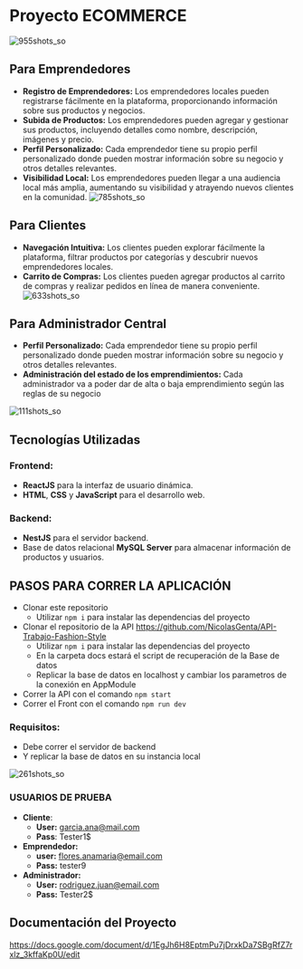 # Proyecto ECOMMERCE
![955shots_so](https://github.com/NicolasGenta/fashionStyleShop/assets/110864533/f0c9096b-fc5f-4ae8-a8d4-49d2fffe99ce)

## Para Emprendedores
- **Registro de Emprendedores:**
    Los emprendedores locales pueden registrarse fácilmente en la plataforma, proporcionando información sobre sus productos y negocios.
- **Subida de Productos:**
    Los emprendedores pueden agregar y gestionar sus productos, incluyendo detalles como nombre, descripción, imágenes y precio.
- **Perfil Personalizado:**
    Cada emprendedor tiene su propio perfil personalizado donde pueden mostrar información sobre su negocio y otros detalles relevantes.
- **Visibilidad Local:**
    Los emprendedores pueden llegar a una audiencia local más amplia, aumentando su visibilidad y atrayendo nuevos clientes en la comunidad.
![785shots_so](https://github.com/NicolasGenta/fashionStyleShop/assets/110864533/c9231a3a-bddc-42a5-9ffd-3d10b4f8b71d)

## Para Clientes
- **Navegación Intuitiva:**
    Los clientes pueden explorar fácilmente la plataforma, filtrar productos por categorías y descubrir nuevos emprendedores locales.
- **Carrito de Compras:**
    Los clientes pueden agregar productos al carrito de compras y realizar pedidos en línea de manera conveniente.
![633shots_so](https://github.com/NicolasGenta/fashionStyleShop/assets/110864533/cbb766c0-094b-452b-9a18-d30981cd1467)
## Para Administrador Central
- **Perfil Personalizado:**
    Cada emprendedor tiene su propio perfil personalizado donde pueden mostrar información sobre su negocio y otros detalles relevantes.
- **Administración del estado de los emprendimientos:**
    Cada administrador va a poder dar de alta o baja emprendimiento según las reglas de su negocio

![111shots_so](https://github.com/NicolasGenta/fashionStyleShop/assets/110864533/0cc7f50b-8cf1-46bc-8945-b818e5f54778)

## Tecnologías Utilizadas
### Frontend:
- **ReactJS** para la interfaz de usuario dinámica.
- **HTML**, **CSS** y **JavaScript** para el desarrollo web.

### Backend:
- **NestJS** para el servidor backend.
- Base de datos relacional **MySQL Server** para almacenar información de productos y usuarios.


## PASOS PARA CORRER LA APLICACIÓN
- Clonar este repositorio
    - Utilizar ```npm i``` para instalar las dependencias del proyecto
- Clonar el repositorio de la API https://github.com/NicolasGenta/API-Trabajo-Fashion-Style
    - Utilizar ```npm i``` para instalar las dependencias del proyecto
    - En la carpeta docs estará el script de recuperación de la Base de datos
    - Replicar la base de datos en localhost y cambiar los parametros de la conexión en AppModule
- Correr la API con el comando ```npm start```
- Correr el Front con el comando ```npm run dev```

### Requisitos:
- Debe correr el servidor de backend
- Y replicar la base de datos en su instancia local

![261shots_so](https://github.com/NicolasGenta/fashionStyleShop/assets/110864533/110d75c6-7118-496c-af8a-6886c65ccb5b)
### USUARIOS DE PRUEBA
- **Cliente**:
    - **User:** garcia.ana@mail.com
    - **Pass**: Tester1$
- **Emprendedor:**
    - **user:** flores.anamaria@email.com
    - **Pass:** tester9
- **Administrador:**
    - **User:** rodriguez.juan@email.com
    - **Pass:** Tester2$

## Documentación del Proyecto
https://docs.google.com/document/d/1EgJh6H8EptmPu7jDrxkDa7SBgRfZ7rxlz_3kffaKp0U/edit
